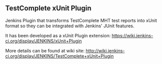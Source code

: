 TestComplete xUnit Plugin
-------------------------

Jenkins Plugin that transforms TestComplete MHT test reports into xUnit format so they can be integrated with Jenkins' JUnit features.

It has been developed as a xUnit Plugin extension: https://wiki.jenkins-ci.org/display/JENKINS/xUnit+Plugin

More details can be found at wiki site: http://wiki.jenkins-ci.org/display/JENKINS/TestComplete+xUnit+Plugin
